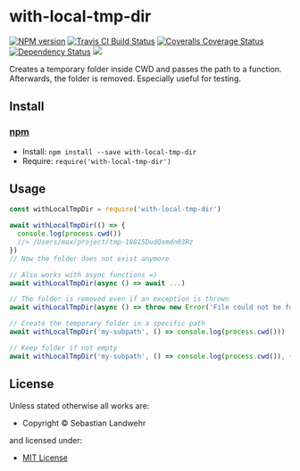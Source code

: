 <!-- TITLE/ -->

<h1>with-local-tmp-dir</h1>

<!-- /TITLE -->


<!-- BADGES/ -->

<span class="badge-npmversion"><a href="https://npmjs.org/package/with-local-tmp-dir" title="View this project on NPM"><img src="https://img.shields.io/npm/v/with-local-tmp-dir.svg" alt="NPM version" /></a></span>
<span class="badge-travisci"><a href="http://travis-ci.org/dword-design/with-local-tmp-dir" title="Check this project's build status on TravisCI"><img src="https://img.shields.io/travis/dword-design/with-local-tmp-dir/master.svg" alt="Travis CI Build Status" /></a></span>
<span class="badge-coveralls"><a href="https://coveralls.io/r/dword-design/with-local-tmp-dir" title="View this project's coverage on Coveralls"><img src="https://img.shields.io/coveralls/dword-design/with-local-tmp-dir.svg" alt="Coveralls Coverage Status" /></a></span>
<span class="badge-daviddm"><a href="https://david-dm.org/dword-design/with-local-tmp-dir" title="View the status of this project's dependencies on DavidDM"><img src="https://img.shields.io/david/dword-design/with-local-tmp-dir.svg" alt="Dependency Status" /></a></span>
<span class="badge-shields"><a href="https://img.shields.io/badge/renovate-enabled-brightgreen.svg"><img src="https://img.shields.io/badge/renovate-enabled-brightgreen.svg" /></a></span>

<!-- /BADGES -->


<!-- DESCRIPTION/ -->

Creates a temporary folder inside CWD and passes the path to a function. Afterwards, the folder is removed. Especially useful for testing.

<!-- /DESCRIPTION -->


<!-- INSTALL/ -->

<h2>Install</h2>

<a href="https://npmjs.com" title="npm is a package manager for javascript"><h3>npm</h3></a>
<ul>
<li>Install: <code>npm install --save with-local-tmp-dir</code></li>
<li>Require: <code>require('with-local-tmp-dir')</code></li>
</ul>

<!-- /INSTALL -->


## Usage

```js
const withLocalTmpDir = require('with-local-tmp-dir')

await withLocalTmpDir(() => {
  console.log(process.cwd())
  //> /Users/max/project/tmp-18815DudQxmdn03Rz
})
// Now the folder does not exist anymore

// Also works with async functions =)
await withLocalTmpDir(async () => await ...)

// The folder is removed even if an exception is thrown
await withLocalTmpDir(async () => throw new Error('File could not be found'))

// Create the temporary folder in a specific path
await withLocalTmpDir('my-subpath', () => console.log(process.cwd()))

// Keep folder if not empty
await withLocalTmpDir('my-subpath', () => console.log(process.cwd()), { unsafeCleanup: false })
```

<!-- LICENSE/ -->

<h2>License</h2>

Unless stated otherwise all works are:

<ul><li>Copyright &copy; Sebastian Landwehr</li></ul>

and licensed under:

<ul><li><a href="http://spdx.org/licenses/MIT.html">MIT License</a></li></ul>

<!-- /LICENSE -->
